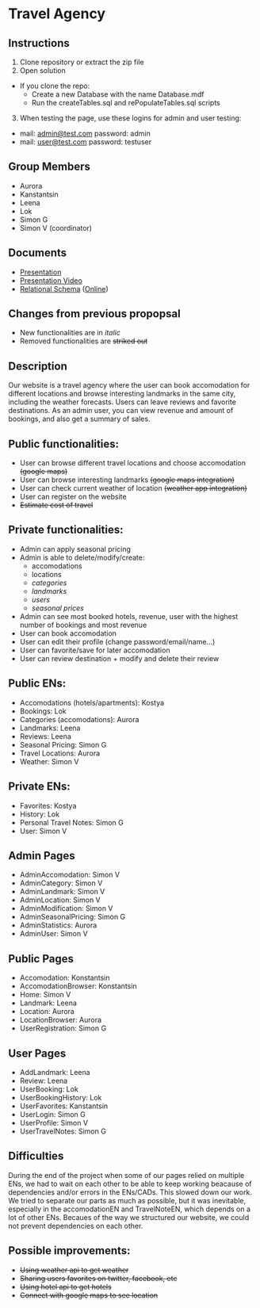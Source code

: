 # Travel Agency

## Instructions
1. Clone repository or extract the zip file
2. Open solution
  - If you clone the repo:
    - Create a new Database with the name Database.mdf
    - Run the createTables.sql and rePopulateTables.sql scripts
3. When testing the page, use these logins for admin and user testing:
  - mail: admin@test.com  password: admin
  - mail: user@test.com   password: testuser

## Group Members
- Aurora
- Kanstantsin
- Leena
- Lok
- Simon G
- Simon V (coordinator)

## Documents
- [Presentation](https://docs.google.com/presentation/d/1V5QtHZwIL_KaYStdfuCjhOAUqiC1jiX9nKaTe-KaBOo/edit#slide=id.g1e32d77d677_0_20)
- [Presentation Video](https://drive.google.com/file/d/1C_b8oEaPkHCEzvYwxJ7UvWQjQpW1Cnku/view?usp=drive_link)
- [Relational Schema](documents/RelationalSchema.pdf) ([Online](https://dbdiagram.io/d/643d85476b31947051bdac18))

## Changes from previous propopsal
- New functionalities are in _italic_
- Removed functionalities are ~~striked out~~

## Description
Our website is a travel agency where the user can book accomodation for 
different locations and browse interesting landmarks in the same city,
including the weather forecasts.
Users can leave reviews and favorite destinations.
As an admin user, you can view revenue and amount of bookings,
and also get a summary of sales.


## Public functionalities:
- User can browse different travel locations and choose accomodation ~~(google maps)~~
- User can browse interesting landmarks ~~(google maps integration)~~
- User can check current weather of location ~~(weather app integration)~~
- User can register on the website
- ~~Estimate cost of travel~~


## Private functionalities:
- Admin can apply seasonal pricing
- Admin is able to delete/modify/create:
  - accomodations
  - locations
  - _categories_
  - _landmarks_
  - _users_
  - _seasonal prices_
- Admin can see most booked hotels, revenue, user with the highest number of bookings and most revenue
- User can book accomodation
- User can edit their profile (change password/email/name...)
- User can favorite/save for later accomodation
- User can review destination + modify and delete their review


## Public ENs:
- Accomodations (hotels/apartments): Kostya
- Bookings: Lok
- Categories (accomodations): Aurora
- Landmarks: Leena
- Reviews: Leena
- Seasonal Pricing: Simon G
- Travel Locations: Aurora
- Weather: Simon V


## Private ENs:
- Favorites: Kostya
- History: Lok
- Personal Travel Notes: Simon G
- User: Simon V

## Admin Pages
- AdminAccomodation: Simon V
- AdminCategory: Simon V
- AdminLandmark: Simon V
- AdminLocation: Simon V
- AdminModification: Simon V
- AdminSeasonalPricing: Simon G
- AdminStatistics: Aurora
- AdminUser: Simon V

## Public Pages
- Accomodation: Konstantsin
- AccomodationBrowser: Konstantsin
- Home: Simon V
- Landmark: Leena
- Location: Aurora
- LocationBrowser: Aurora
- UserRegistration: Simon G 

## User Pages
- AddLandmark: Leena
- Review: Leena
- UserBooking: Lok
- UserBookingHistory: Lok
- UserFavorites: Kanstantsin
- UserLogin: Simon G
- UserProfile: Simon V
- UserTravelNotes: Simon G

## Difficulties
During the end of the project when some of our pages relied on multiple ENs,
we had to wait on each other to be able to keep working beacause of dependencies
and/or errors in the ENs/CADs. This slowed down our work.
We tried to separate our parts as much as possible, but it was inevitable, especially
in the accomodationEN and TravelNoteEN, which depends on a lot of other ENs.
Becaues of the way we structured our website, we could not prevent dependencies on each other. 

## Possible improvements:
- ~~Using weather api to get weather~~
- ~~Sharing users favorites on twitter, facebook, etc~~
- ~~Using hotel api to get hotels~~
- ~~Connect with google maps to see location~~


